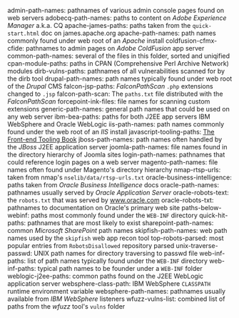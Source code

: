 admin-path-names: pathnames of various admin console pages found on web servers
adobecq-path-names: paths to content on _Adobe Experience Manager_ a.k.a. CQ
apache-james-paths: paths taken from the `quick-start.html` doc on james.apache.org
apache-path-names: path names commonly found under web root of an _Apache_ install
coldfusion-cfmx-cfide: pathnames to admin pages on _Adobe ColdFusion_ app server
common-path-names: several of the files in this folder, sorted and uniqified
cpan-module-paths: paths in CPAN (Comprehensive Perl Archive Network) modules
dirb-vulns-paths: pathnames of all vulnerabilities scanned for by the dirb tool
drupal-path-names: path names typically found under web root of the _Drupal_ CMS
falcon-jsp-paths: _FalconPathScan_ `.php` extensions changed to `.jsp`
falcon-path-scan: The `paths.txt` file distributed with the _FalconPathScan_ 
forcepoint-ink-files: file names for scanning custom extensions
generic-path-names: general path names that could be used on any web server
ibm-bea-paths: paths for both J2EE app servers IBM WebSphere and Oracle WebLogic
iis-path-names: path names commonly found under the web root of an _IIS_ install
javascript-tooling-paths: [The Front-end Tooling Book](http://tooling.github.io/book-of-modern-frontend-tooling)
jboss-path-names: path names often handled by the _JBoss_ J2EE application server
joomla-path-names: file names found in the directory hierarchy of Joomla sites
login-path-names: pathnames that could reference login pages on a web server
magento-path-names:  file names often found under Magento's directory hierarchy
nmap-rtsp-urls: taken from nmap's `nselib/data/rtsp-urls.txt`
oracle-business-intelligence: paths taken from _Oracle Business Intelligence_ docs
oracle-path-names: pathnames usually served by _Oracle Application Server_
oracle-robots-text: the `robots.txt` that was served by www.oracle.com
oracle-robots-txt: pathnames to documentation on Oracle's primary web site
paths-below-webinf: paths most commonly found under the `WEB-INF` directory
quick-hit-paths: pathnames that are most likely to exist
sharepoint-path-names: common _Microsoft SharePoint_ path names
skipfish-path-names: web path names used by the `skipfish` web app recon tool
top-robots-parsed: most popular entries from `RobotsDisallowed` repository parsed
unix-traverse-passwd: UNIX path names for directory traversing to passwd file
web-inf-paths: list of path names typically found under the `WEB-INF` directory
web-inf-paths: typical path names to be founder under a `WEB-INF` folder
weblogic-j2ee-paths: common paths found on the J2EE WebLogic application server
websphere-class-path: IBM WebSphere `CLASSPATH` runtime environment variable 
websphere-path-names: pathnames usually available from _IBM WebSphere_ listeners
wfuzz-vulns-list: combined list of paths from the _wfuzz_ tool's `vulns` folder
